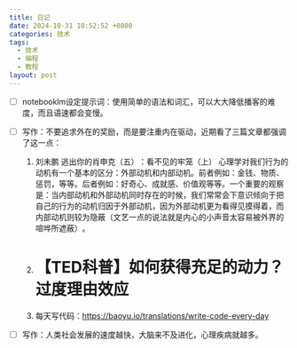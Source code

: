 ```yaml
---
title: 日记
date: 2024-10-31 10:52:52 +0800
categories: 技术
tags:
  - 技术
  - 编程
  - 教程
layout: post
---
```

- [ ] notebooklm设定提示词：使用简单的语法和词汇，可以大大降低播客的难度，而且语速都会变慢。
- [ ] 写作：不要追求外在的奖励，而是要注重内在驱动，近期看了三篇文章都强调了这一点：
	1. 刘未鹏 逃出你的肖申克（五）​：看不见的牢笼（上）
			心理学对我们行为的动机有一个基本的区分：外部动机和内部动机。前者例如：金钱、物质、惩罚，等等。后者例如：好奇心、成就感、价值观等等。一个重要的观察是：当内部动机和外部动机同时存在的时候，我们常常会下意识倾向于把自己的行为的动机归因于外部动机，因为外部动机更为看得见摸得着，而内部动机则较为隐蔽（文艺一点的说法就是内心的小声音太容易被外界的喧哗所遮蔽）​。
	1. # 【TED科普】如何获得充足的动力？过度理由效应
	2. 每天写代码：https://baoyu.io/translations/write-code-every-day

- [ ] 写作：人类社会发展的速度越快，大脑来不及进化，心理疾病就越多。  